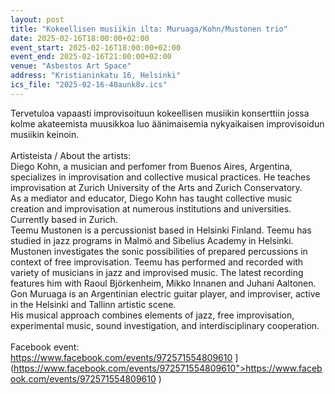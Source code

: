 ```yaml
---
layout: post
title: "Kokeellisen musiikin ilta: Muruaga/Kohn/Mustonen trio"
date: 2025-02-16T18:00:00+02:00
event_start: 2025-02-16T18:00:00+02:00
event_end: 2025-02-16T21:00:00+02:00
venue: "Asbestos Art Space"
address: "Kristianinkatu 16, Helsinki"
ics_file: "2025-02-16-40aunk8v.ics"
---
```


Tervetuloa vapaasti improvisoituun kokeellisen musiikin konserttiin jossa kolme akateemista muusikkoa luo äänimaisemia nykyaikaisen improvisoidun musiikin keinoin.<br><br>Artisteista / About the artists: <br>Diego Kohn, a musician and perfomer from Buenos Aires, Argentina, specializes in improvisation and collective musical practices. He teaches improvisation at Zurich University of the Arts and Zurich Conservatory.<br>As a mediator and educator, Diego Kohn has taught collective music creation and improvisation at numerous institutions and universities. Currently based in Zurich.<br>Teemu Mustonen is a percussionist based in Helsinki Finland. Teemu has studied in jazz programs in Malmö and Sibelius Academy in Helsinki. Mustonen investigates the sonic possibilities of prepared percussions in context of free improvisation. Teemu has performed and recorded with variety of musicians in jazz and improvised music. The latest recording features him with Raoul Björkenheim, Mikko Innanen and Juhani Aaltonen.<br>Gon Muruaga is an Argentinian electric guitar player, and improviser, active in the Helsinki and Tallinn artistic scene.<br>His musical approach combines elements of jazz, free improvisation, experimental music, sound investigation, and interdisciplinary cooperation.<br><br>Facebook event: <br><a href="[https://www.facebook.com/events/972571554809610">https://www.facebook.com/events/972571554809610</a> ](https://www.facebook.com/events/972571554809610">https://www.facebook.com/events/972571554809610</a> )

